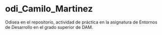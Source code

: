 # odi_Camilo_Martinez
Odisea en el repositorio, actividad de práctica en la asignatura de Entornos de Desarrollo en el grado superior de DAM.
